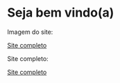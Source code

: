 # Seja bem vindo(a)

<p>Imagem do site:</p>

[Site completo](./image/site-completo.jpeg)

<p>Site completo:</p>

[Site completo]("https://gabrielvieira1m.github.io/randomColors")